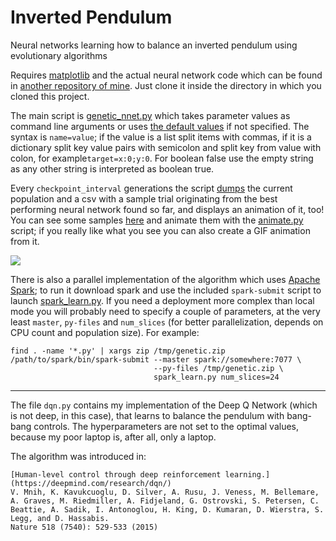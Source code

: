 # Inverted Pendulum
Neural networks learning how to balance an inverted pendulum using evolutionary algorithms

Requires [matplotlib](http://matplotlib.org/) and the actual neural network code which can
be found in [another repository of mine](https://github.com/e-dorigatti/py_neuralnet). Just
clone it inside the directory in which you cloned this project.

The main script is [genetic_nnet.py](genetic_nnet.py) which takes parameter values as
command line arguments or uses [the default values](genetic_nnet.py#L13) if not specified.
The syntax is `name=value`; if the value is a list split items with commas, if it is a
dictionary split key value pairs with semicolon and split key from value with colon, 
for example`target=x:0;y:0`. For boolean false use the empty string as any other string
is interpreted as boolean true.

Every `checkpoint_interval` generations the script [dumps](genetic_nnet.py#L68) the
current population and a csv with a sample trial originating from the best performing
neural network found so far, and displays an animation of it, too!
You can see some samples [here](samples/) and animate them with the [animate.py](animate.py)
script; if you really like what you see you can also create a GIF animation from it.

![](https://cloud.githubusercontent.com/assets/5585926/10465064/404398a2-71ed-11e5-80ce-65af9b698ef7.gif)

There is also a parallel implementation of the algorithm which uses
[Apache Spark](http://spark.apache.org/); to run it download spark and use the included
`spark-submit` script to launch [spark_learn.py](spark_learn.py). If you need a
deployment more complex than local mode you will probably need to specify a couple of
parameters, at the very least `master`, `py-files` and `num_slices` (for better
parallelization, depends on CPU count and population size). For example:

```
find . -name '*.py' | xargs zip /tmp/genetic.zip
/path/to/spark/bin/spark-submit --master spark://somewhere:7077 \
                                --py-files /tmp/genetic.zip \
                                spark_learn.py num_slices=24
```

---

The file `dqn.py` contains my implementation of the Deep Q Network (which is not
deep, in this case), that learns to balance the pendulum with bang-bang controls.
The hyperparameters are not set to the optimal values, because my poor laptop is,
after all, only a laptop.

The algorithm was introduced in:

```
[Human-level control through deep reinforcement learning.](https://deepmind.com/research/dqn/)
V. Mnih, K. Kavukcuoglu, D. Silver, A. Rusu, J. Veness, M. Bellemare, A. Graves, M. Riedmiller, A. Fidjeland, G. Ostrovski, S. Petersen, C. Beattie, A. Sadik, I. Antonoglou, H. King, D. Kumaran, D. Wierstra, S. Legg, and D. Hassabis. 
Nature 518 (7540): 529-533 (2015)
```